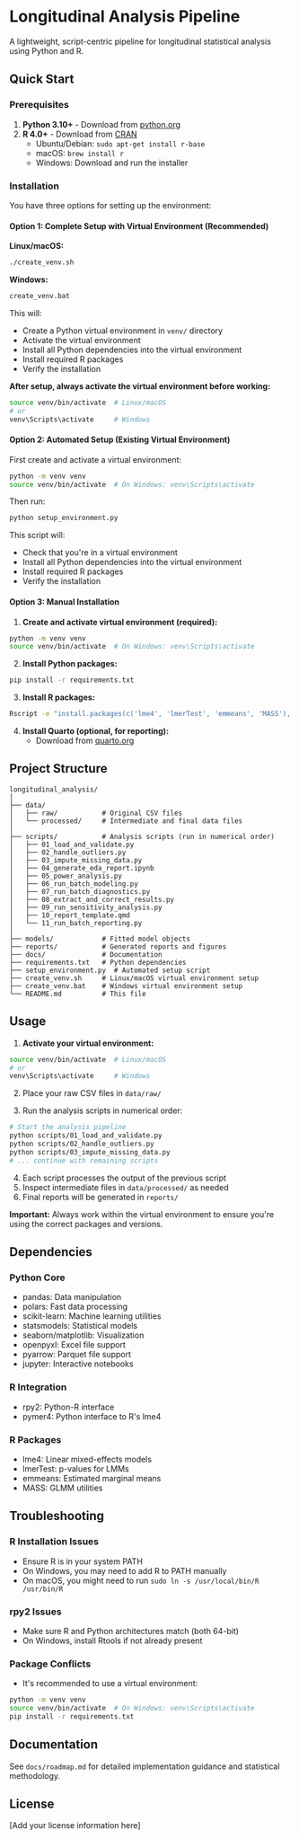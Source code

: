 # Longitudinal Analysis Pipeline

A lightweight, script-centric pipeline for longitudinal statistical analysis using Python and R.

## Quick Start

### Prerequisites

1. **Python 3.10+** - Download from [python.org](https://python.org)
2. **R 4.0+** - Download from [CRAN](https://cran.r-project.org/)
   - Ubuntu/Debian: `sudo apt-get install r-base`
   - macOS: `brew install r`
   - Windows: Download and run the installer

### Installation

You have three options for setting up the environment:

#### Option 1: Complete Setup with Virtual Environment (Recommended)

**Linux/macOS:**
```bash
./create_venv.sh
```

**Windows:**
```cmd
create_venv.bat
```

This will:
- Create a Python virtual environment in `venv/` directory
- Activate the virtual environment
- Install all Python dependencies into the virtual environment
- Install required R packages
- Verify the installation

**After setup, always activate the virtual environment before working:**
```bash
source venv/bin/activate  # Linux/macOS
# or
venv\Scripts\activate     # Windows
```

#### Option 2: Automated Setup (Existing Virtual Environment)

First create and activate a virtual environment:
```bash
python -m venv venv
source venv/bin/activate  # On Windows: venv\Scripts\activate
```

Then run:
```bash
python setup_environment.py
```

This script will:
- Check that you're in a virtual environment
- Install all Python dependencies into the virtual environment
- Install required R packages
- Verify the installation

#### Option 3: Manual Installation

1. **Create and activate virtual environment (required):**
```bash
python -m venv venv
source venv/bin/activate  # On Windows: venv\Scripts\activate
```

2. **Install Python packages:**
```bash
pip install -r requirements.txt
```

3. **Install R packages:**
```bash
Rscript -e "install.packages(c('lme4', 'lmerTest', 'emmeans', 'MASS'), repos='https://cran.r-project.org/')"
```

4. **Install Quarto (optional, for reporting):**
   - Download from [quarto.org](https://quarto.org)

## Project Structure

```
longitudinal_analysis/
│
├── data/
│   ├── raw/           # Original CSV files
│   └── processed/     # Intermediate and final data files
│
├── scripts/           # Analysis scripts (run in numerical order)
│   ├── 01_load_and_validate.py
│   ├── 02_handle_outliers.py
│   ├── 03_impute_missing_data.py
│   ├── 04_generate_eda_report.ipynb
│   ├── 05_power_analysis.py
│   ├── 06_run_batch_modeling.py
│   ├── 07_run_batch_diagnostics.py
│   ├── 08_extract_and_correct_results.py
│   ├── 09_run_sensitivity_analysis.py
│   ├── 10_report_template.qmd
│   └── 11_run_batch_reporting.py
│
├── models/            # Fitted model objects
├── reports/           # Generated reports and figures
├── docs/              # Documentation
├── requirements.txt   # Python dependencies
├── setup_environment.py  # Automated setup script
├── create_venv.sh     # Linux/macOS virtual environment setup
├── create_venv.bat    # Windows virtual environment setup
└── README.md          # This file
```

## Usage

1. **Activate your virtual environment:**
```bash
source venv/bin/activate  # Linux/macOS
# or
venv\Scripts\activate     # Windows
```

2. Place your raw CSV files in `data/raw/`

3. Run the analysis scripts in numerical order:

```bash
# Start the analysis pipeline
python scripts/01_load_and_validate.py
python scripts/02_handle_outliers.py
python scripts/03_impute_missing_data.py
# ... continue with remaining scripts
```

4. Each script processes the output of the previous script
5. Inspect intermediate files in `data/processed/` as needed
6. Final reports will be generated in `reports/`

**Important:** Always work within the virtual environment to ensure you're using the correct packages and versions.

## Dependencies

### Python Core
- pandas: Data manipulation
- polars: Fast data processing
- scikit-learn: Machine learning utilities
- statsmodels: Statistical models
- seaborn/matplotlib: Visualization
- openpyxl: Excel file support
- pyarrow: Parquet file support
- jupyter: Interactive notebooks

### R Integration
- rpy2: Python-R interface
- pymer4: Python interface to R's lme4

### R Packages
- lme4: Linear mixed-effects models
- lmerTest: p-values for LMMs
- emmeans: Estimated marginal means
- MASS: GLMM utilities

## Troubleshooting

### R Installation Issues
- Ensure R is in your system PATH
- On Windows, you may need to add R to PATH manually
- On macOS, you might need to run `sudo ln -s /usr/local/bin/R /usr/bin/R`

### rpy2 Issues
- Make sure R and Python architectures match (both 64-bit)
- On Windows, install Rtools if not already present

### Package Conflicts
- It's recommended to use a virtual environment:
```bash
python -m venv venv
source venv/bin/activate  # On Windows: venv\Scripts\activate
pip install -r requirements.txt
```

## Documentation

See `docs/roadmap.md` for detailed implementation guidance and statistical methodology.

## License

[Add your license information here]